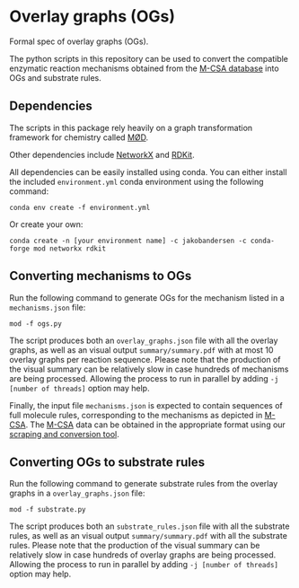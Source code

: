 # Overlay graphs (OGs)

Formal spec of overlay graphs (OGs).

The python scripts in this repository can be used to convert
the compatible enzymatic reaction mechanisms obtained from the [M-CSA database](https://www.ebi.ac.uk/thornton-srv/m-csa/) into OGs and substrate rules.

## Dependencies
The scripts in this package rely heavily on a graph transformation framework for chemistry called [MØD](https://cheminf.imada.sdu.dk/mod/).

Other dependencies include [NetworkX](https://networkx.org/) and [RDKit](https://rdkit.org/).

All dependencies can be easily installed using conda. You can either install the included `environment.yml` conda environment using the following command:
```commandline
conda env create -f environment.yml
```

Or create your own:
```commandline
conda create -n [your environment name] -c jakobandersen -c conda-forge mod networkx rdkit
```

## Converting mechanisms to OGs

Run the following command to generate OGs for the mechanism listed in a `mechanisms.json` file:
```commandline
mod -f ogs.py
```

The script produces both an `overlay_graphs.json` file with all the overlay graphs, as well as an visual output `summary/summary.pdf` with at most 10 overlay graphs per reaction sequence.
Please note that the production of the visual summary can be relatively slow in case hundreds of mechanisms are being processed. Allowing the process to run in parallel by adding `-j [number of threads]` option may help.

Finally, the input file `mechanisms.json` is expected to contain sequences of full molecule rules, corresponding to the mechanisms as depicted in [M-CSA](https://www.ebi.ac.uk/thornton-srv/m-csa/).
The [M-CSA](https://www.ebi.ac.uk/thornton-srv/m-csa/) data can be obtained in the appropriate format using our [scraping and conversion tool](https://github.com/chrstf/mcsa_rule_converter.git).

## Converting OGs to substrate rules

Run the following command to generate substrate rules from the overlay graphs in a `overlay_graphs.json` file:
```commandline
mod -f substrate.py
```

The script produces both an `substrate_rules.json` file with all the substrate rules, as well as an visual output `summary/summary.pdf` with all the substrate rules.
Please note that the production of the visual summary can be relatively slow in case hundreds of overlay graphs are being processed. Allowing the process to run in parallel by adding `-j [number of threads]` option may help.
